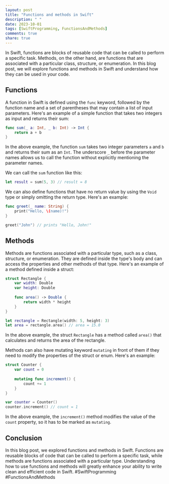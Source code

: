 ```yaml
---
layout: post
title: "Functions and methods in Swift"
description: " "
date: 2023-10-01
tags: [SwiftProgramming, FunctionsAndMethods]
comments: true
share: true
---
```


In Swift, functions are blocks of reusable code that can be called to perform a specific task. Methods, on the other hand, are functions that are associated with a particular class, structure, or enumeration. In this blog post, we will explore functions and methods in Swift and understand how they can be used in your code.

## Functions

A function in Swift is defined using the `func` keyword, followed by the function name and a set of parentheses that may contain a list of input parameters. Here's an example of a simple function that takes two integers as input and returns their sum:

```swift
func sum(_ a: Int, _ b: Int) -> Int {
    return a + b
}
```

In the above example, the function `sum` takes two integer parameters `a` and `b` and returns their sum as an `Int`. The underscore `_` before the parameter names allows us to call the function without explicitly mentioning the parameter names.

We can call the `sum` function like this:

```swift
let result = sum(5, 3) // result = 8
```

We can also define functions that have no return value by using the `Void` type or simply omitting the return type. Here's an example:

```swift
func greet(_ name: String) {
    print("Hello, \(name)!")
}

greet("John") // prints "Hello, John!"
```

## Methods

Methods are functions associated with a particular type, such as a class, structure, or enumeration. They are defined inside the type's body and can access the properties and other methods of that type. Here's an example of a method defined inside a struct:

```swift
struct Rectangle {
    var width: Double
    var height: Double
    
    func area() -> Double {
        return width * height
    }
}

let rectangle = Rectangle(width: 5, height: 3)
let area = rectangle.area() // area = 15.0
```

In the above example, the struct `Rectangle` has a method called `area()` that calculates and returns the area of the rectangle.

Methods can also have mutating keyword `mutating` in front of them if they need to modify the properties of the struct or enum. Here's an example:

```swift
struct Counter {
    var count = 0
    
    mutating func increment() {
        count += 1
    }
}

var counter = Counter()
counter.increment() // count = 1
```

In the above example, the `increment()` method modifies the value of the `count` property, so it has to be marked as `mutating`.

## Conclusion

In this blog post, we explored functions and methods in Swift. Functions are reusable blocks of code that can be called to perform a specific task, while methods are functions associated with a particular type. Understanding how to use functions and methods will greatly enhance your ability to write clean and efficient code in Swift. #SwiftProgramming #FunctionsAndMethods